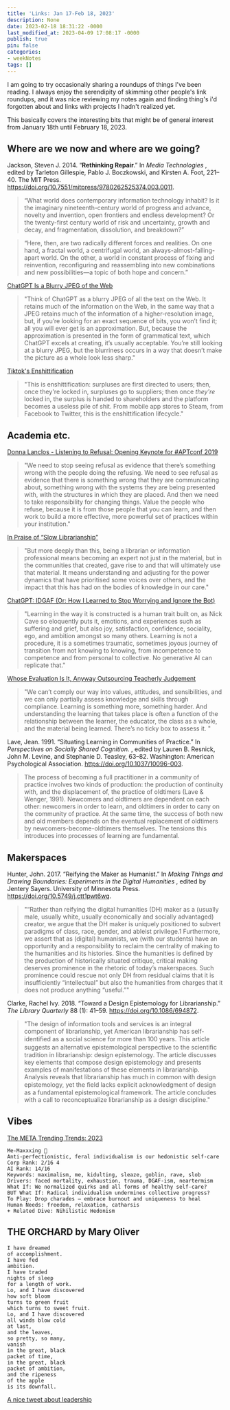 ```yaml
---
title: 'Links: Jan 17-Feb 18, 2023'
description: None
date: 2023-02-18 18:31:22 -0000
last_modified_at: 2023-04-09 17:08:17 -0000
publish: true
pin: false
categories:
- weekNotes
tags: []
---
```

I am going to try occasionally sharing a roundups of things I've been reading. I always enjoy the serendipity of skimming other people's link roundups, and it was nice reviewing my notes again and finding thing's i'd forgotten about and links with projects I hadn't realized yet.

This basically covers the interesting bits that might be of general interest from January 18th until February 18, 2023.

## Where are we now and where are we going?

Jackson, Steven J. 2014. “**Rethinking Repair**.” In _Media Technologies_ , edited by Tarleton Gillespie, Pablo J. Boczkowski, and Kirsten A. Foot, 221–40. The MIT Press. <https://doi.org/10.7551/mitpress/9780262525374.003.0011>.

> “What world does contemporary information technology inhabit? Is it the imaginary nineteenth-century world of progress and advance, novelty and invention, open frontiers and endless development? Or the twenty-first century world of risk and uncertainty, growth and decay, and fragmentation, dissolution, and breakdown?”

> “Here, then, are two radically different forces and realities. On one hand, a fractal world, a centrifugal world, an always-almost-falling-apart world. On the other, a world in constant process of fixing and reinvention, reconfiguring and reassembling into new combinations and new possibilities—a topic of both hope and concern.”

[ChatGPT Is a Blurry JPEG of the Web](https://www.newyorker.com/tech/annals-of-technology/chatgpt-is-a-blurry-jpeg-of-the-web)

> "Think of ChatGPT as a blurry JPEG of all the text on the Web. It retains much of the information on the Web, in the same way that a JPEG retains much of the information of a higher-resolution image, but, if you’re looking for an exact sequence of bits, you won’t find it; all you will ever get is an approximation. But, because the approximation is presented in the form of grammatical text, which ChatGPT excels at creating, it’s usually acceptable. You’re still looking at a blurry JPEG, but the blurriness occurs in a way that doesn’t make the picture as a whole look less sharp."

[Tiktok's Enshittification](https://pluralistic.net/2023/01/21/potemkin-ai/)

> "This is enshittification: surpluses are first directed to users; then, once they're locked in, surpluses go to suppliers; then once _they're_ locked in, the surplus is handed to shareholders and the platform becomes a useless pile of shit. From mobile app stores to Steam, from Facebook to Twitter, this is the enshittification lifecycle."

## Academia etc.

[Donna Lanclos - Listening to Refusal: Opening Keynote for #APTconf 2019](https://www.donnalanclos.com/listening-to-refusal-opening-keynote-for-aptconf-2019/)

> "We need to stop seeing refusal as evidence that there’s something wrong with the people doing the refusing. We need to see refusal as evidence that there is something wrong that they are communicating about, something wrong with the systems they are being presented with, with the structures in which they are placed. And then we need to take responsibility for changing things. Value the people who refuse, because it is from those people that you can learn, and then work to build a more effective, more powerful set of practices within your institution."

[In Praise of “Slow Librarianship”](https://nick-poole.medium.com/in-praise-of-slow-librarianship-93eedfc83df6)

> "But more deeply than this, being a librarian or information professional means becoming an expert not just in the material, but in the communities that created, gave rise to and that will ultimately use that material. It means understanding and adjusting for the power dynamics that have prioritised some voices over others, and the impact that this has had on the bodies of knowledge in our care."

[ChatGPT: IDGAF (Or: How I Learned to Stop Worrying and Ignore the Bot)](https://peterbryant.smegradio.com/chatgpt-idgaf-or-how-i-learned-to-stop-worrying-and-ignore-the-bot/)

> "Learning in the way it is constructed is a human trait built on, as Nick Cave so eloquently puts it, emotions, and experiences such as suffering and grief, but also joy, satisfaction, confidence, sociality, ego, and ambition amongst so many others. Learning is not a procedure, it is a sometimes traumatic, sometimes joyous journey of transition from not knowing to knowing, from incompetence to competence and from personal to collective. No generative AI can replicate that."

[Whose Evaluation Is It, Anyway Outsourcing Teacherly Judgement](https://digitaldetox.trubox.ca/whose-evaluation-is-it-anyway-outsourcing-teacherly-judgement/)

> "We can’t comply our way into values, attitudes, and sensibilities, and we can only partially assess knowledge and skills through compliance. Learning is something more, something harder. And understanding the learning that takes place is often a function of the relationship between the learner, the educator, the class as a whole, and the material being learned. There’s no ticky box to assess it. "

Lave, Jean. 1991. “Situating Learning in Communities of Practice.” In _Perspectives on Socially Shared Cognition._ , edited by Lauren B. Resnick, John M. Levine, and Stephanie D. Teasley, 63–82. Washington: American Psychological Association. <https://doi.org/10.1037/10096-003>.

> The process of becoming a full practitioner in a community of practice involves two kinds of production: the production of continuity with, and the displacement of, the practice of oldtimers (Lave & Wenger, 1991). Newcomers and oldtimers are dependent on each other: newcomers in order to learn, and oldtimers in order to cany on the community of practice. At the same time, the success of both new and old members depends on the eventual replacement of oldtimers by newcomers-become-oldtimers themselves. The tensions this introduces into processes of learning are fundamental.

## Makerspaces

Hunter, John. 2017. “Reifying the Maker as Humanist.” In _Making Things and Drawing Boundaries: Experiments in the Digital Humanities_ , edited by Jentery Sayers. University of Minnesota Press. <https://doi.org/10.5749/j.ctt1pwt6wq>.

> "“Rather than reifying the digital humanities (DH) maker as a (usually male, usually white, usually economically and socially advantaged) creator, we argue that the DH maker is uniquely positioned to subvert paradigms of class, race, gender, and ableist privilege.1 Furthermore, we assert that as (digital) humanists, we (with our students) have an opportunity and a responsibility to reclaim the centrality of making to the humanities and its histories. Since the humanities is defined by the production of historically situated critique, critical making deserves prominence in the rhetoric of today’s makerspaces. Such prominence could rescue not only DH from residual claims that it is insufficiently “intellectual” but also the humanities from charges that it does not produce anything “useful.”"

Clarke, Rachel Ivy. 2018. “Toward a Design Epistemology for Librarianship.” _The Library Quarterly_ 88 (1): 41–59. <https://doi.org/10.1086/694872>.

> "The design of information tools and services is an integral component of librarianship, yet American librarianship has self-identiﬁed as a social science for more than 100 years. This article suggests an alternative epistemological perspective to the scientiﬁc tradition in librarianship: design epistemology. The article discusses key elements that compose design epistemology and presents examples of manifestations of these elements in librarianship. Analysis reveals that librarianship has much in common with design epistemology, yet the ﬁeld lacks explicit acknowledgment of design as a fundamental epistemological framework. The article concludes with a call to reconceptualize librarianship as a design discipline."

## Vibes

[The META Trending Trends: 2023](https://zine.kleinkleinklein.com/p/meta-trends-2023)
  
  
    Me-Maxxxing 🎉
    Anti-perfectionistic, feral individualism is our hedonistic self-care
    Corp Rank: 2/16 4
    AI Rank: 14/16
    Keywords: maximalism, me, kidulting, sleaze, goblin, rave, slob
    Drivers: faced mortality, exhaustion, trauma, DGAF-ism, neartermism
    What If: We normalized quirks and all forms of healthy self-care?
    BUT What If: Radical individualism undermines collective progress?
    To Play: Drop charades — embrace burnout and uniqueness to heal
    Human Needs: freedom, relaxation, catharsis
    + Related Dive: Nihilistic Hedonism
  

## THE ORCHARD by Mary Oliver
  
  
    I have dreamed
    of accomplishment.
    I have fed
    ambition.
    I have traded 
    nights of sleep
    for a length of work.
    Lo, and I have discovered 
    how soft bloom
    turns to green fruit 
    which turns to sweet fruit.
    Lo, and I have discovered
    all winds blow cold 
    at last, 
    and the leaves,
    so pretty, so many, 
    vanish
    in the great, black
    packet of time, 
    in the great, black 
    packet of ambition,
    and the ripeness
    of the apple
    is its downfall.
  

[A nice tweet about leadership](https://twitter.com/LoreKeating/status/1615374462978760704)
